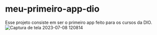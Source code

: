 # meu-primeiro-app-dio
Esse projeto consiste em ser o primeiro app feito para os cursos da DIO.
![Captura de tela 2023-07-08 120814](https://github.com/matheusfinamor1/meu-primeiro-app-dio/assets/130673683/c89eb377-18a0-4078-9619-9019bc2566d7)
